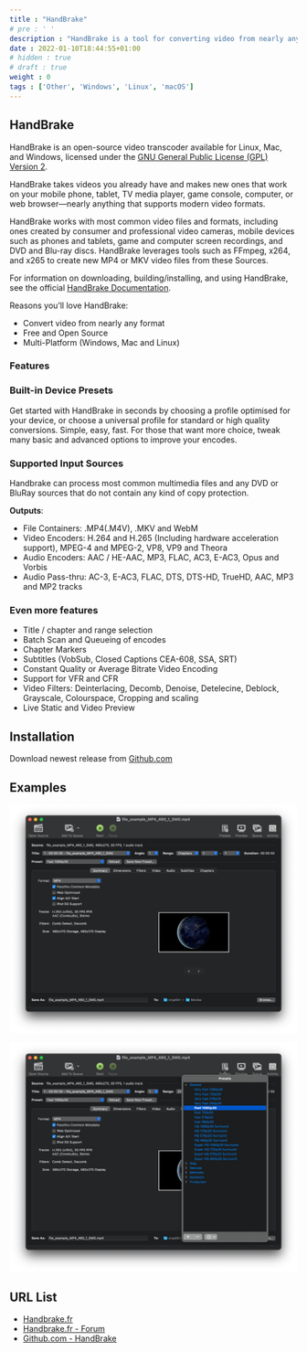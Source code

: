 ```yaml
---
title : "HandBrake"
# pre : ' '
description : "HandBrake is a tool for converting video from nearly any format to a selection of modern, widely supported codecs."
date : 2022-01-10T18:44:55+01:00
# hidden : true
# draft : true
weight : 0
tags : ['Other', 'Windows', 'Linux', 'macOS']
---
```


## HandBrake

HandBrake is an open-source video transcoder available for Linux, Mac, and Windows, licensed under the [GNU General Public License (GPL) Version 2](https://github.com/HandBrake/HandBrake/blob/master/LICENSE).

HandBrake takes videos you already have and makes new ones that work on your mobile phone, tablet, TV media player, game console, computer, or web browser—nearly anything that supports modern video formats.

HandBrake works with most common video files and formats, including ones created by consumer and professional video cameras, mobile devices such as phones and tablets, game and computer screen recordings, and DVD and Blu-ray discs. HandBrake leverages tools such as FFmpeg, x264, and x265 to create new MP4 or MKV video files from these Sources.

For information on downloading, building/installing, and using HandBrake, see the official [HandBrake Documentation](https://handbrake.fr/docs).

Reasons you’ll love HandBrake:

* Convert video from nearly any format
* Free and Open Source
* Multi-Platform (Windows, Mac and Linux)

### Features

### Built-in Device Presets

Get started with HandBrake in seconds by choosing a profile optimised for your device, or choose a universal profile for standard or high quality conversions. Simple, easy, fast. For those that want more choice, tweak many basic and advanced options to improve your encodes.

### Supported Input Sources

Handbrake can process most common multimedia files and any DVD or BluRay sources that do not contain any kind of copy protection.

**Outputs**:

* File Containers: .MP4(.M4V), .MKV and WebM
* Video Encoders: H.264 and H.265 (Including hardware acceleration support), MPEG-4 and MPEG-2, VP8, VP9 and Theora
* Audio Encoders: AAC / HE-AAC, MP3, FLAC, AC3, E-AC3, Opus and Vorbis
* Audio Pass-thru: AC-3, E-AC3, FLAC, DTS, DTS-HD, TrueHD, AAC, MP3 and MP2 tracks

### Even more features

* Title / chapter and range selection
* Batch Scan and Queueing of encodes
* Chapter Markers
* Subtitles (VobSub, Closed Captions CEA-608, SSA, SRT)
* Constant Quality or Average Bitrate Video Encoding
* Support for VFR and CFR
* Video Filters: Deinterlacing, Decomb, Denoise, Detelecine, Deblock, Grayscale, Colourspace, Cropping and scaling
* Live Static and Video Preview

## Installation

Download newest release from [Github.com](https://github.com/HandBrake/HandBrake/releases)

## Examples

![example](images/example1.png)

![example](images/example2.png)

## URL List

- [Handbrake.fr](https://handbrake.fr/)
- [Handbrake.fr - Forum](https://forum.handbrake.fr/)
- [Github.com - HandBrake](https://github.com/HandBrake/HandBrake)
